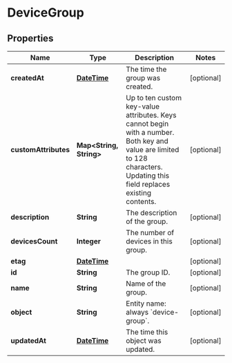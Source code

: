 
# DeviceGroup

## Properties
Name | Type | Description | Notes
------------ | ------------- | ------------- | -------------
**createdAt** | [**DateTime**](DateTime.md) | The time the group was created. |  [optional]
**customAttributes** | **Map&lt;String, String&gt;** | Up to ten custom key-value attributes. Keys cannot begin with a number. Both key and value are limited to 128 characters. Updating this field replaces existing contents. |  [optional]
**description** | **String** | The description of the group. |  [optional]
**devicesCount** | **Integer** | The number of devices in this group. |  [optional]
**etag** | [**DateTime**](DateTime.md) |  |  [optional]
**id** | **String** | The group ID. |  [optional]
**name** | **String** | Name of the group. |  [optional]
**object** | **String** | Entity name: always &#x60;device-group&#x60;. |  [optional]
**updatedAt** | [**DateTime**](DateTime.md) | The time this object was updated. |  [optional]



